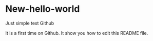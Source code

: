 # New-hello-world
Just simple test Github

It is a first time on Github. It show you how to edit this README file.

